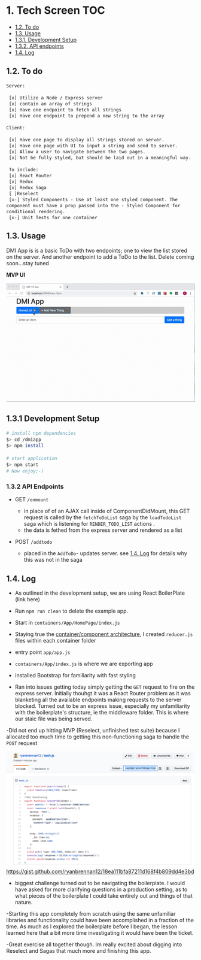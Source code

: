 # 1.  Tech Screen TOC

 - [1.2. To do](#12-to-do)
 - [1.3. Usage](#13-usage)
  - [1.3.1. Development Setup](#131-development-setup)
  - [1.3.2. API endpoints](#132-api-endpoints)
 - [1.4. Log](#14-log)




## 1.2. To do
 ```
 Server:

  [x] Utilize a Node / Express server
  [x] contain an array of strings
  [x] Have one endpoint to fetch all strings
  [x] Have one endpoint to prepend a new string to the array

 Client:

  [x] Have one page to display all strings stored on server.
  [x] Have one page with UI to input a string and send to server.
  [x] Allow a user to navigate between the two pages.
  [x] Not be fully styled, but should be laid out in a meaningful way.

  To include:
  [x] React Router
  [x] Redux
  [x] Redux Saga
  [ ]Reselect
  [x-] Styled Components - Use at least one styled component. The component must have a prop passed into the - Styled Component for conditional rendering.
  [x-] Unit Tests for one container
```

## 1.3. Usage

DMI App is is a basic ToDo with two endpoints; one to view the list stored on the server.  And another endpoint to add a ToDo to the list.  Delete coming soon...stay tuned

**MVP UI**

![upload](ui.gif)

## 1.3.1 Development Setup

```sh
# install npm dependencies
$> cd /dmiapp
$> npm install

# start application
$> npm start
# Now enjoy;-)
```

###  1.3.2 API Endpoints

+ GET `/onmount`
  - in place of of an AJAX call inside of ComponentDidMount, this GET request is
  called by the `fetchToDoList` saga by the `loadTodoList` saga which is listening for
  `RENDER_TODO_LIST` actions .
  - the data is fethed from the express server and rendered as a list

+ POST `/addtodo`
  - placed in the `AddToDo`- updates server.  see [1.4. Log](#14-log) for details why this
  was not in the saga


## 1.4. Log
  - As outlined in the development setup, we are using React BoilerPlate (link here)
  - Run `npm run clean` to delete the example app.

  - Start in `containers/App/HomePage/index.js`
  - Staying true the [container/component architecture](https://medium.com/@dan_abramov/smart-and-dumb-components-7ca2f9a7c7d0#.4rmjqneiw), I created `reducer.js` files within each container folder

  - entry point `app/app.js`
  - `containers/App/index.js` is where we are exporting app
  - installed Bootstrap for familiarity with fast styling

  - Ran into issues getting today simply getting the `GET` request to fire on the express server.  Initially thouhgt it was a React Router problem as it was blanketing all the available endpoints making requests to the server blocked.
  Turned out to be an express issue, especially my unfamiliarity with the boilerplate's structure, ie the middleware folder.  This is where our staic file was being served.

  -Did not end up hitting MVP (Reselect, unfinished test suite) because I allocated too much time to getting this non-functioning saga to handle the `POST` request

![upload](gist.png)
https://gist.github.com/ryanbrennan12/18ea111bfa87211d168f4b809dd4e3bd

  - biggest challenge turned out to be navigating the boilerplate.  I would have asked for more clarifying questions in a production setting, as to what pieces of the boilerplate I could take entirely out and things of that nature.

  -Starting this app completely from scratch using the same unfamiliar libraries and functionality could have been accomplished in a fraction of the time.  As much as I explored the boilerplate before I began, the lesson learned here that a bit more time investigating it  would have been the ticket.

  -Great exercise all together though. Im really excited about digging into Reselect and Sagas that much more and finishing this app.











